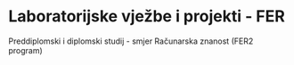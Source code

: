 # Laboratorijske vježbe i projekti  - FER

Preddiplomski i diplomski studij - smjer Računarska znanost (FER2 program)

